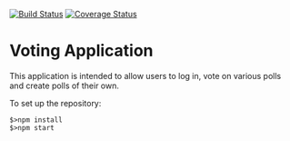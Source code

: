 [![Build Status](https://travis-ci.org/codeman869/VotingApp.svg?branch=master)](https://travis-ci.org/codeman869/VotingApp)
[![Coverage Status](https://coveralls.io/repos/github/codeman869/VotingApp/badge.svg?branch=coveralls)](https://coveralls.io/github/codeman869/VotingApp?branch=coveralls)

# Voting Application

This application is intended to allow users to log in, vote on various polls
and create polls of their own.

To set up the repository:

```
$>npm install
$>npm start
```
